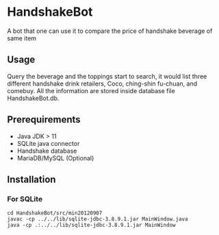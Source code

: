 # HandshakeBot
A bot that one can use it to compare the price of handshake beverage of same item
## Usage
  Query the beverage and the toppings start to search, it would list three different handshake drink retailers, Coco, ching-shin fu-chuan, and comebuy.
  All the information are stored inside database file HandshakeBot.db.
## Prerequirements
- Java JDK > 11
- SQLite java connector
- Handshake database
- MariaDB/MySQL (Optional)
## Installation
### For SQLite
``` 
cd HandshakeBot/src/min20120907
javac -cp ../../lib/sqlite-jdbc-3.8.9.1.jar MainWindow.java
java -cp .:../../lib/sqlite-jdbc-3.8.9.1.jar MainWindow
```
